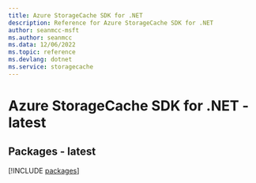 ```yaml
---
title: Azure StorageCache SDK for .NET
description: Reference for Azure StorageCache SDK for .NET
author: seanmcc-msft
ms.author: seanmcc
ms.data: 12/06/2022
ms.topic: reference
ms.devlang: dotnet
ms.service: storagecache
---
```

# Azure StorageCache SDK for .NET - latest
## Packages - latest
[!INCLUDE [packages](storagecache-index.md)]